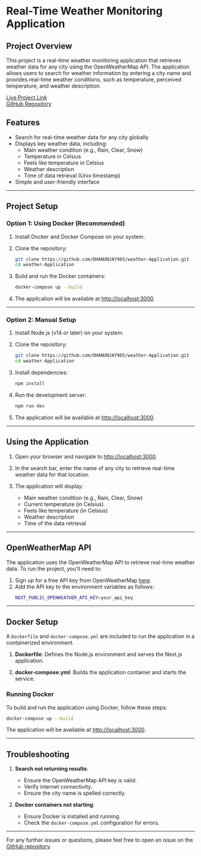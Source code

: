 
# Real-Time Weather Monitoring Application

## Project Overview

This project is a real-time weather monitoring application that retrieves weather data for any city using the OpenWeatherMap API. The application allows users to search for weather information by entering a city name and provides real-time weather conditions, such as temperature, perceived temperature, and weather description.

[Live Project Link](https://weather-app-resu.vercel.app/)  
[GitHub Repository](https://github.com/DHANUNJAY965/weather-Application.git)

## Features

- Search for real-time weather data for any city globally
- Displays key weather data, including:
  - Main weather condition (e.g., Rain, Clear, Snow)
  - Temperature in Celsius
  - Feels like temperature in Celsius
  - Weather description
  - Time of data retrieval (Unix timestamp)
- Simple and user-friendly interface

---

## Project Setup

### Option 1: Using Docker (Recommended)

1. Install Docker and Docker Compose on your system.

2. Clone the repository:
   ```bash
   git clone https://github.com/DHANUNJAY965/weather-Application.git
   cd weather-Application
   ```

3. Build and run the Docker containers:
   ```bash
   docker-compose up --build
   ```

4. The application will be available at [http://localhost:3000](http://localhost:3000).

---

### Option 2: Manual Setup

1. Install Node.js (v14 or later) on your system.

2. Clone the repository:
   ```bash
   git clone https://github.com/DHANUNJAY965/weather-Application.git
   cd weather-Application
   ```

3. Install dependencies:
   ```bash
   npm install
   ```

4. Run the development server:
   ```bash
   npm run dev
   ```

5. The application will be available at [http://localhost:3000](http://localhost:3000).

---

## Using the Application

1. Open your browser and navigate to [http://localhost:3000](http://localhost:3000).

2. In the search bar, enter the name of any city to retrieve real-time weather data for that location.

3. The application will display:
   - Main weather condition (e.g., Rain, Clear, Snow)
   - Current temperature (in Celsius)
   - Feels like temperature (in Celsius)
   - Weather description
   - Time of the data retrieval

---

## OpenWeatherMap API

The application uses the OpenWeatherMap API to retrieve real-time weather data. To run the project, you'll need to:

1. Sign up for a free API key from OpenWeatherMap [here](https://openweathermap.org/).
2. Add the API key to the environment variables as follows:
   ```bash
   NEXT_PUBLIC_OPENWEATHER_API_KEY=your_api_key
   ```

---

## Docker Setup

A `Dockerfile` and `docker-compose.yml` are included to run the application in a containerized environment.

1. **Dockerfile**: Defines the Node.js environment and serves the Next.js application.

2. **docker-compose.yml**: Builds the application container and starts the service.

### Running Docker

To build and run the application using Docker, follow these steps:

```bash
docker-compose up --build
```

The application will be available at [http://localhost:3000](http://localhost:3000).

---

## Troubleshooting

1. **Search not returning results**: 
   - Ensure the OpenWeatherMap API key is valid.
   - Verify internet connectivity.
   - Ensure the city name is spelled correctly.

2. **Docker containers not starting**: 
   - Ensure Docker is installed and running.
   - Check the `docker-compose.yml` configuration for errors.

---

For any further issues or questions, please feel free to open an issue on the [GitHub repository](https://github.com/DHANUNJAY965/weather-Application.git).
